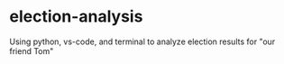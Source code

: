 # election-analysis
Using python, vs-code, and terminal to analyze election results for "our friend Tom"

